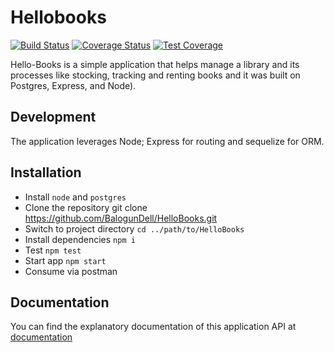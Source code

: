 # Hellobooks

[![Build Status](https://travis-ci.org/BalogunDell/HelloBooks.svg?branch=develop)](https://travis-ci.org/BalogunDell/HelloBooks) [![Coverage Status](https://coveralls.io/repos/github/BalogunDell/HelloBooks/badge.svg?branch=feedback-implementation)](https://coveralls.io/github/BalogunDell/HelloBooks?branch=feedback-implementation) [![Test Coverage](https://api.codeclimate.com/v1/badges/401f36657b8050c23a1b/test_coverage)](https://codeclimate.com/github/BalogunDell/HelloBooks/test_coverage)

Hello-Books is a simple application that helps manage a library and its processes like stocking, tracking and renting books and it was built on Postgres, Express, and Node).

## Development
The application leverages Node; Express for routing and sequelize for ORM.

## Installation
- Install `node` and `postgres`
- Clone the repository git clone https://github.com/BalogunDell/HelloBooks.git
- Switch to project directory `cd ../path/to/HelloBooks`
- Install dependencies `npm i`
- Test `npm test`
- Start app `npm start`
- Consume via postman

## Documentation

You can find the explanatory documentation of this application API at
[documentation](https://balogundell.github.io/slate)
